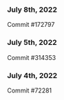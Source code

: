 ### July 8th, 2022

Commit #172797

### July 5th, 2022

Commit #314353


### July 4th, 2022

Commit #72281
